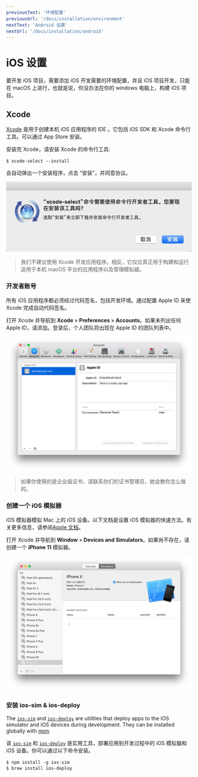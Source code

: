 ```yaml
---
previousText: '环境配置'
previousUrl: '/docs/installation/environment'
nextText: 'Android 设置'
nextUrl: '/docs/installation/android'
---
```


# iOS 设置

要开发 iOS 项目，需要添加 iOS 开发需要的环境配置，并且 iOS 项目开发，只能在 macOS 上进行，也就是说，你没办法在你的 windows 电脑上，构建 iOS 项目。

## Xcode

[Xcode](https://developer.apple.com/xcode/) 是用于创建本机 iOS 应用程序的 IDE 。它包括 iOS SDK 和 Xcode 命令行工具。可以通过 App Store 安装。

安装完 Xcode，请安装 Xcode 的命令行工具:

```shell
$ xcode-select --install
```

会自动弹出一个安装程序，点击 “安装”，并同意协议。

![Xcode Select](../../../assets/img/installation/xcode-select.jpg)

> 我们不建议使用 Xcode 开发应用程序。相反，它仅应真正用于构建和运行适用于本机 macOS 平台的应用程序以及管理模拟器。

### 开发者账号

所有 iOS 应用程序都必须经过代码签名，包括开发环境。通过配置 Apple ID 来使 Xcode 完成自动代码签名。

打开 Xcode 并导航到 **Xcode** &raquo; **Preferences** &raquo; **Accounts**。如果未列出任何 Apple ID，请添加。登录后，个人团队将出现在 Apple ID 的团队列表中。

![Xcode Accounts](../../../assets/img/installation/ios-xcode-accounts.png)

> 如果你使用的是企业级证书，请联系你们的证书管理员，她会教你怎么做的。

### 创建一个 iOS 模拟器

iOS 模拟器模拟 Mac 上的 iOS 设备。以下文档是设置 iOS 模拟器的快速方法。有关更多信息，请参阅[Apple 文档](https://developer.apple.com/library/content/documentation/IDEs/Conceptual/simulator_help_topics/Chapter/Chapter.html)。

打开 Xcode 并导航到 **Window** &raquo; **Devices and Simulators**。如果尚不存在，请创建一个 **iPhone 11** 模拟器。

![iOS Simulators](../../../assets/img/installation/ios-xcode-simulators-setup.png)

### 安装 ios-sim & ios-deploy

The [`ios-sim`](https://github.com/ios-control/ios-sim) and [`ios-deploy`](https://github.com/ios-control/ios-deploy) are utilities that deploy apps to the iOS simulator and iOS devices during development. They can be installed globally with [npm](/faq/glossary#npm).

该 [`ios-sim`](https://github.com/ios-control/ios-sim) 和 [`ios-deploy`](https://github.com/ios-control/ios-deploy) 是实用工具，部署应用到开发过程中的 iOS 模拟器和 iOS 设备。你可以通过以下命令安装。

```shell
$ npm install -g ios-sim
$ brew install ios-deploy
```
